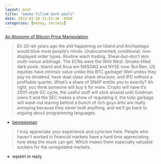 ```yaml
---
layout: post
title: "smoke-filled dark pools"
date: 2022-01-20 21:53:38 -0500
categories: [money, society]
---
```


[An Atonomy of Bitcoin Price Manipulation](https://www.singlelunch.com/2022/01/09/an-anatomy-of-bitcoin-price-manipulation/)

> Eh 20-ish years ago the shit happening on Island and Archipelago would blow most people’s minds. Undocumented, conditional, non-displayed order types. Routine wash trading. Shear-but-don’t skin multi-venue arbitrage. The ECNs were the Wild West. Smoke-filled dark pools.
Island and Arca are NASDAQ and NYSE now.
But Ben, US equities have intrinsic value unlike this BTC garbage! Well unless they pay no dividend, have dual-class share structure, and IPO without a profitable quarter. What’s a share of SNAP entitle you to exactly? Ah right, you think someone will buy it for more.
Crypto will have it’s 2001-style GC cycle, the useful stuff will stick around until Goldman owns it and the SEC makes a show of regulating it, the tulip garbage will wash out leaving behind a bunch of rich guys who are really annoying because they never built anything, and we’ll go back to arguing about programming languages.
- [benreesman](https://news.ycombinator.com/item?id=29966533)

> I truly appreciate your experience and cynicism here. People who haven't worked in financial markets have a hard time appreciating how deep the muck can get. Which makes them especially valuable suckers for the unregulated markets.
- wpietri in reply